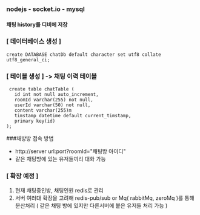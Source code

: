  
 ### nodejs - socket.io - mysql 

 #### 채팅 history를 디비에 저장

 ### [ 데이터베이스 생성 ]
 ```
 create DATABASE chatDb default character set utf8 collate utf8_general_ci;
 ```
 
 ### [ 테이블 생성 ] -> 채팅 이력 테이블
 ```
  create table chatTable (
    id int not null auto_increment,
    roomId varchar(255) not null,
    userId varchar(50) not null,
    content varchar(255)m
    timstamp datetime default current_timstamp,
    primary key(id)
 );
 ```
 
 ###채방방 접속 방법
 - http://server url:port?roomId="채팅방 아이디"
 - 같은 채팅방에 있는 유저들끼리 대화 가능

### [ 확장 예정 ]
 1. 현재 채팅중인방, 채팅인원 redis로 관리 
 2. 서버 여러대 확장을 고려해 redis-pub/sub or Mq( rabbitMq, zeroMq )를 통해 분산처리 ( 같은 채팅 방에 있지만 다른서버에 붙은 유저들 처리 가능 )
